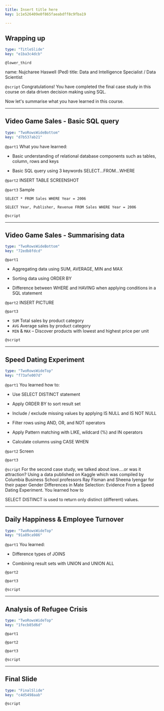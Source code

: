 ```yaml
---
title: Insert title here
key: 1c1e526409e0f865faeabdff8c9fba19

---
```

## Wrapping up

```yaml
type: "TitleSlide"
key: "e1ba3c4dcb"
```

`@lower_third`

name: Nujcharee Haswell (Ped)
title: Data and Intelligence Specialist / Data Scientist


`@script`
Congratulations! You have completed the final case study in this course on data driven decision making using SQL.

Now let's summarise what you have learned in this course.


---
## Video Game Sales - Basic SQL query

```yaml
type: "TwoRowsWideBottom"
key: "d7b537ab21"
```

`@part1`
What you have learned:

- Basic understanding of relational database components such as tables, column, rows and keys

- Basic SQL query using 3 keywords 
SELECT...FROM...WHERE


`@part2`
INSERT TABLE SCREENSHOT


`@part3`
Sample

``SELECT * FROM Sales WHERE Year = 2006`` 

 ``SELECT Year, Publisher, Revenue FROM Sales WHERE Year = 2006``


`@script`



---
## Video Game Sales - Summarising data

```yaml
type: "TwoRowsWideBottom"
key: "72edb8fdcd"
```

`@part1`
- Aggregating data using SUM, AVERAGE, MIN and MAX

- Sorting data using ORDER BY

- Difference between WHERE and  HAVING when applying conditions in a SQL statement


`@part2`
INSERT PICTURE


`@part3`
- ``SUM`` Total sales by product category
- ``AVG`` Average sales by product category
- ``MIN`` & ``MAX`` – Discover products with lowest and highest price per unit


`@script`



---
## Speed Dating Experiment

```yaml
type: "TwoRowsWideTop"
key: "f73afe007d"
```

`@part1`
You learned how to:

- Use SELECT DISTINCT statement
- Apply ORDER BY to sort result set 

- Include / exclude missing values by applying IS NULL and IS NOT NULL 

- Filter rows using AND, OR, and NOT operators 

- Apply Pattern matching with LIKE, wildcard (%) and IN operators

- Calculate columns using CASE WHEN


`@part2`
Screen


`@part3`



`@script`
For the second case study, we talked about love....or was it attraction? Using a data published on Kaggle which was compiled by Columbia Business School professors Ray Fisman and Sheena Iyengar for their paper Gender Differences in Mate Selection: Evidence From a Speed Dating Experiment. You learned how to 
 
SELECT DISTINCT is used to return only distinct (different) values.


---
## Daily Happiness & Employee Turnover

```yaml
type: "TwoRowsWideTop"
key: "91a89ca986"
```

`@part1`
You learned:

- Difference types of JOINS

- Combining result sets with UNION and UNION ALL


`@part2`



`@part3`



`@script`



---
## Analysis of Refugee Crisis

```yaml
type: "TwoRowsWideTop"
key: "1fecb85d6d"
```

`@part1`



`@part2`



`@part3`



`@script`



---
## Final Slide

```yaml
type: "FinalSlide"
key: "c4d5498aab"
```

`@script`


